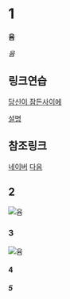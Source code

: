 ﻿# 1
**윰**

*윰*

## 링크연습

[당신이 잠든사이에](https://linktv.pro/cast/tv/3640/%EB%8B%B9%EC%8B%A0%EC%9D%B4-%EC%9E%A0%EB%93%A0-%EC%82%AC%EC%9D%B4%EC%97%90-%EB%8B%A4%EC%8B%9C%EB%B3%B4%EA%B8%B0)

[설명](링크."설명")

## 참조링크

[네이버][1]
[다음][2]

[1]: http://www.naver.com/ "네이버"
[2]: http://www.daum.net/ "다음"

## 2
![윰](https://www.google.co.kr/url?sa=i&rct=j&q=&esrc=s&source=images&cd=&cad=rja&uact=8&ved=0ahUKEwiAterVy5zXAhUGopQKHTyKA20QjRwIBw&url=https%3A%2F%2Fsk.pinterest.com%2Fpin%2F557883472566298999%2F&psig=AOvVaw2mfo24RFf7KjvAULIT8Pu8&ust=1509598727136801 "1")

### 3
![윰][1]

[1]: https://www.google.co.kr/url?sa=i&rct=j&q=&esrc=s&source=images&cd=&cad=rja&uact=8&ved=0ahUKEwiAterVy5zXAhUGopQKHTyKA20QjRwIBw&url=https%3A%2F%2Fsk.pinterest.com%2Fpin%2F557883472566298999%2F&psig=AOvVaw2mfo24RFf7KjvAULIT8Pu8&ust=1509598727136801

#### 4



##### 5